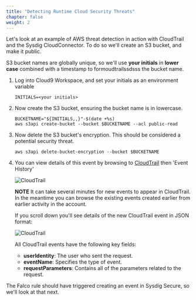 ```yaml
---
title: "Detecting Runtime Cloud Security Threats"
chapter: false
weight: 2
---
```



Let's look at an example of AWS threat detection in action with CloudTrail and the Sysdig CloudConnector.  To do so we'll create an S3 bucket, and make it public.

S3 bucket names are globally unique, so we'll use **your initials** in **lower case** combined with a timestamp to formoudtrailssdsss the bucket name.

1. Log into Cloud9 Workspace, and set your initials as an environment variable

    ```
    INITIALS=<your initials>
    ```

1. Now create the S3 bucket, ensuring the bucket name is in lowercase.

    ```
    BUCKETNAME="${INITIALS,,}"-$(date +%s)
    aws s3api create-bucket --bucket $BUCKETNAME --acl public-read
    ```

1. Now delete the S3 bucket's encryption.  This should be considered a potential security threat.

    ```
    aws s3api delete-bucket-encryption --bucket $BUCKETNAME
    ```

1. You can view details of this event by browsing to [CloudTrail](https://console.aws.amazon.com/cloudtrail/home) then 'Event History'

    ![CloudTrail](/images/cloudtrail03.png)

    **NOTE** It can take several minutes for new events to appear in CloudTrail. In the meantime you can browse the existing events created earlier from earlier activity in the account.

    If you scroll down you'll see details of the new CloudTrail event in JSON format:

    ![CloudTrail](/images/cloudtrail_json03.png)

    All CloudTrail events have the following key fields:

      - **userIdentity**: The user who sent the request.
      - **eventName**: Specifies the type of event.
      - **requestParameters**: Contains all of the parameters related to the request.


The Falco rule should have triggered creating an event in Sysdig Secure, so we'll look at that next.
